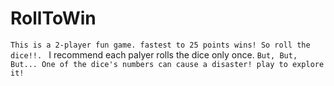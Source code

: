# RollToWin
``` This is a 2-player fun game. fastest to 25 points wins! So roll the dice!!.  ```
I recommend each palyer rolls the dice only once.
```But, But, But... One of the dice's numbers can cause a disaster! play to explore it!```
